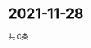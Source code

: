 # 2021-11-28
  共 0条

  <!-- BEGIN -->
  <!-- 最后更新时间Sun Nov 28 2021 17:10:45 GMT+0000 (Coordinated Universal Time) -->
  
  <!-- END -->
  
  
